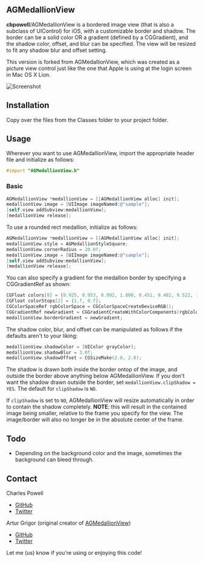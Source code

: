 ## AGMedallionView

__cbpowell__/AGMedallionView is a bordered image view (that is also a subclass of UIControl) for iOS, with a customizable border and shadow. The border can be a solid color OR a gradient (defined by a CGGradient), and the shadow color, offset, and blur can be specified. The view will be resized to fit any shadow blur and offset setting.

This version is forked from AGMedallionView, which was created as a picture view control just like the one that Apple is using at the login screen in Mac OS X Lion.

![Screenshot](http://cbpowell.github.com/AGMedallionView/AGMedallionViewImage.png)

## Installation

Copy over the files from the Classes folder to your project folder.

## Usage

Wherever you want to use AGMedallionView, import the appropriate header file and initialize as follows:

```objective-c
#import "AGMedallionView.h"
```

### Basic

```objective-c
AGMedallionView *medallionView = [[AGMedallionView alloc] init];
medallionView.image = [UIImage imageNamed:@"sample"];
[self.view addSubview:medallionView];
[medallionView release];
```

To use a rounded rect medallion, initialize as follows:

```objective-c
AGMedallionView *medallionView = [[AGMedallionView alloc] init];
medallionView.style = AGMedallionStyleSquare;
medallionView.cornerRadius = 20.0f;
medallionView.image = [UIImage imageNamed:@"sample"];
[self.view addSubview:medallionView];
[medallionView release];
```

You can also specify a gradient for the medallion border by specifying a CGGradientRef as shown:

```objective-c
CGFloat colors[8] = {0.925, 0.953, 0.992, 1.000, 0.451, 0.482, 0.522, 1.000};
CGFloat colorStops[2] = {1.f, 0.f};
CGColorSpaceRef rgbColorSpace = CGColorSpaceCreateDeviceRGB();
CGGradientRef newGradient = CGGradientCreateWithColorComponents(rgbColorSpace, colors, colorStops, 2);
medallionView.borderGradient = newGradient;
```

The shadow color, blur, and offset can be manipulated as follows if the defaults aren't to your liking:
```objective-c
medallionView.shadowColor = [UIColor grayColor];
medallionView.shadowBlur = 3.0f;
medallionView.shadowOffset = CGSizeMake(2.0, 2.0);
```

The shadow is drawn both inside the border ontop of the image, and outside the border above anything below AGMedallionView. If you don't want the shadow drawn outside the border, set `medallionView.clipShadow = YES`. The default for `clipShadow` is `NO`.

If `clipShadow` is set to `NO`, AGMedallionView will resize automatically in order to contain the shadow completely. __NOTE__: this will result in the contained image being smaller, relative to the frame you specify for the view. The image/border will also no longer be in the absolute center of the frame.

## Todo
- Depending on the background color and the image, sometimes the background can bleed through.


## Contact

Charles Powell
- [GitHub](http://github.com/cbpowell)
- [Twitter](http://twitter.com/seventhcolumn)

Artur Grigor (original creator of [AGMedallionView](https://github.com/arturgrigor/AGMedallionView))
- [GitHub](http://github.com/arturgrigor)
- [Twitter](http://twitter.com/arturgrigor)

Let me (us) know if you're using or enjoying this code!
